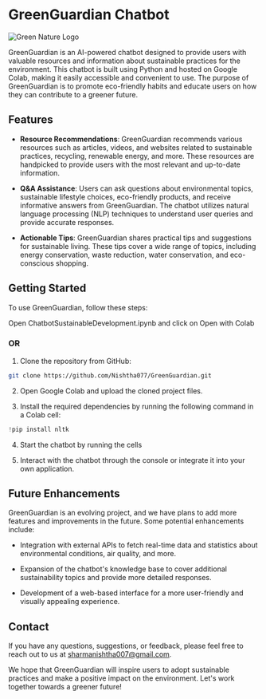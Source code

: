 # GreenGuardian Chatbot
![Green Nature Logo](https://github.com/Nishtha077/GreenGuardian/assets/99590283/9979973f-e31f-4778-a580-f3f150456426)


GreenGuardian is an AI-powered chatbot designed to provide users with valuable resources and information about sustainable practices for the environment. This chatbot is built using Python and hosted on Google Colab, making it easily accessible and convenient to use. The purpose of GreenGuardian is to promote eco-friendly habits and educate users on how they can contribute to a greener future.

## Features

- **Resource Recommendations**: GreenGuardian recommends various resources such as articles, videos, and websites related to sustainable practices, recycling, renewable energy, and more. These resources are handpicked to provide users with the most relevant and up-to-date information.

- **Q&A Assistance**: Users can ask questions about environmental topics, sustainable lifestyle choices, eco-friendly products, and receive informative answers from GreenGuardian. The chatbot utilizes natural language processing (NLP) techniques to understand user queries and provide accurate responses.

- **Actionable Tips**: GreenGuardian shares practical tips and suggestions for sustainable living. These tips cover a wide range of topics, including energy conservation, waste reduction, water conservation, and eco-conscious shopping.

## Getting Started

To use GreenGuardian, follow these steps:

Open ChatbotSustainableDevelopment.ipynb and click on Open with Colab

### OR

1. Clone the repository from GitHub:
```bash
git clone https://github.com/Nishtha077/GreenGuardian.git
```

2. Open Google Colab and upload the cloned project files.

3. Install the required dependencies by running the following command in a Colab cell:
```python
!pip install nltk
```

4. Start the chatbot by running the cells

5. Interact with the chatbot through the console or integrate it into your own application.

## Future Enhancements

GreenGuardian is an evolving project, and we have plans to add more features and improvements in the future. Some potential enhancements include:

- Integration with external APIs to fetch real-time data and statistics about environmental conditions, air quality, and more.

- Expansion of the chatbot's knowledge base to cover additional sustainability topics and provide more detailed responses.

- Development of a web-based interface for a more user-friendly and visually appealing experience.


## Contact

If you have any questions, suggestions, or feedback, please feel free to reach out to us at sharmanishtha007@gmail.com.

We hope that GreenGuardian will inspire users to adopt sustainable practices and make a positive impact on the environment. Let's work together towards a greener future!
